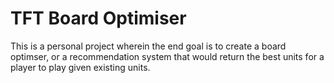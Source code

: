 # TFT Board Optimiser

This is a personal project wherein the end goal is to create a board optimser, or a recommendation system that would return the best units for a player to play given existing units. 
